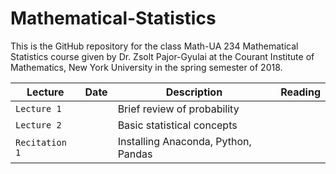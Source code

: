# Mathematical-Statistics

This is the GitHub repository for the class Math-UA 234 Mathematical Statistics course given by Dr. Zsolt Pajor-Gyulai at the Courant Institute of Mathematics, New York University in the spring semester of 2018.

| Lecture | Date | Description | Reading |
| --- | --- | --- | --- |
| `Lecture 1`    | | Brief review of probability | |
| `Lecture 2`    | | Basic statistical concepts | |
| `Recitation 1` | | Installing Anaconda, Python, Pandas | |


